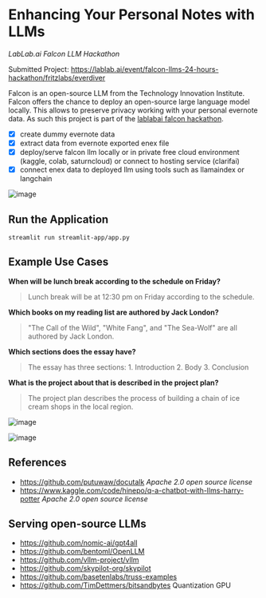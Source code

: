 # Enhancing Your Personal Notes with LLMs

*LabLab.ai Falcon LLM Hackathon*

Submitted Project: https://lablab.ai/event/falcon-llms-24-hours-hackathon/fritzlabs/everdiver

Falcon is an open-source LLM from the Technology Innovation Institute. Falcon offers the chance to deploy an open-source large language model locally. This allows to preserve privacy working with your personal evernote data. As such this project is part of the [lablabai falcon hackathon](https://lablab.ai/event/falcon-llms-24-hours-hackathon/fritzlabs).

- [X] create dummy evernote data
- [X] extract data from evernote exported enex file
- [X] deploy/serve falcon llm locally or in private free cloud environment (kaggle, colab, saturncloud) or connect to hosting service (clarifai)
- [X] connect enex data to deployed llm using tools such as llamaindex or langchain

![image](https://github.com/bsenst/everdiver/assets/8211411/429d3bd3-42be-4d2b-8b17-249ff1d345f5)

## Run the Application

```
streamlit run streamlit-app/app.py
```

## Example Use Cases

**When will be lunch break according to the schedule on Friday?**

> Lunch break will be at 12:30 pm on Friday according to the schedule.

**Which books on my reading list are authored by Jack London?**

> "The Call of the Wild", "White Fang", and "The Sea-Wolf" are all authored by Jack London.

**Which sections does the essay have?**

> The essay has three sections: 1. Introduction 2. Body 3. Conclusion

**What is the project about that is described in the project plan?**

> The project plan describes the process of building a chain of ice cream shops in the local region.

![image](https://github.com/bsenst/everdiver/assets/8211411/30904bf9-b95e-4150-b8fe-284c07841aab)

![image](https://github.com/bsenst/everdiver/assets/8211411/df91c710-8c20-410f-a397-886d780c0124)

## References

* https://github.com/putuwaw/docutalk *Apache 2.0 open source license*
* https://www.kaggle.com/code/hinepo/q-a-chatbot-with-llms-harry-potter *Apache 2.0 open source license*

## Serving open-source LLMs

* https://github.com/nomic-ai/gpt4all
* https://github.com/bentoml/OpenLLM
* https://github.com/vllm-project/vllm
* https://github.com/skypilot-org/skypilot
* https://github.com/basetenlabs/truss-examples
* https://github.com/TimDettmers/bitsandbytes Quantization GPU
